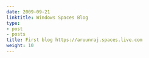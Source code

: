 ```yaml
---
date: 2009-09-21
linktitle: Windows Spaces Blog
type:
- post
- posts
title: First blog https://aruunraj.spaces.live.com
weight: 10
---
```



